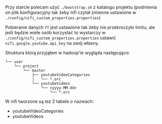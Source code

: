 Przy starcie polecam użyć `./bootstrap.sh` z katalogu projektu (podmienia on plik konfiguracyjny tak żeby nifi czytał zmienne ustawione w `./config/nifi_custom_properties.properties`)

Pobieranie danych `YT` jest ustawione tak żeby nie przekroczyło limitu, ale jeśli będzie wiele osób korzystać to wystarczy w `./config/nifi_custom_properties.properties` ustawić `nifi.google.youtube.api_key` na swój własny.

Struktura którą przyjąłem w hadoop'ie wygląda następująco:

```
└── user
    └── project
        └── master
            ├── youtubeVideoCategories
            │   └── *.orc
            └── youtubeVideos
                └── <yyyy-MM-dd>
                    └── *.orc
```

W nifi tworzone są też 2 tabele o nazwach: 
- youtubeVideoCategories
- youtubeVideos